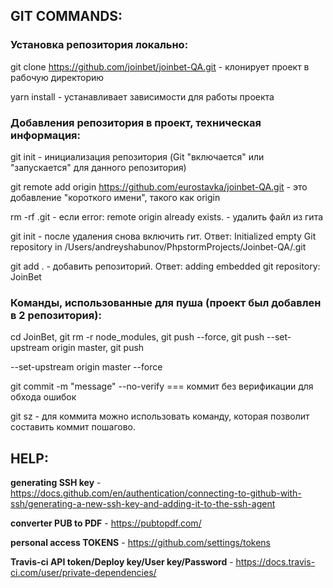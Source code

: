 ## GIT COMMANDS:

### Установка репозитория локально:

git clone https://github.com/joinbet/joinbet-QA.git - клонирует проект в рабочую директорию

yarn install - устанавливает зависимости для работы проекта

### Добавления репозитория в проект, техническая информация:

git init - инициализация репозитория (Git "включается" или "запускается" для данного репозитория)

git remote add origin https://github.com/eurostavka/joinbet-QA.git - это добавление "короткого имени", такого как origin

rm -rf .git - если error: remote origin already exists. - удалить файл из гита

git init - после удаления снова включить гит. Ответ: Initialized empty Git repository in /Users/andreyshabunov/PhpstormProjects/Joinbet-QA/.git

git add . - добавить репозиторий. Ответ: adding embedded git repository: JoinBet

### Команды, использованные для пуша (проект был добавлен в 2 репозитория):

cd JoinBet, git rm -r node_modules, git push --force, git push --set-upstream origin master, git push

--set-upstream origin master --force

git commit -m "message" --no-verify === коммит без верификации для обхода ошибок

git sz - для коммита можно использовать команду, которая позволит составить коммит пошагово.

## HELP:

**generating SSH key** - https://docs.github.com/en/authentication/connecting-to-github-with-ssh/generating-a-new-ssh-key-and-adding-it-to-the-ssh-agent

**converter PUB to PDF** - https://pubtopdf.com/

**personal access TOKENS** - https://github.com/settings/tokens

**Travis-ci API token/Deploy key/User key/Password** - https://docs.travis-ci.com/user/private-dependencies/